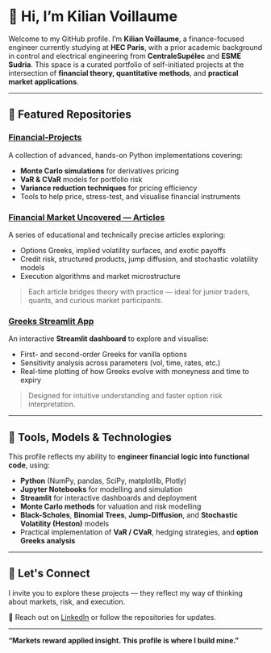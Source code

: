 # 👋 Hi, I’m Kilian Voillaume

Welcome to my GitHub profile. I’m **Kilian Voillaume**, a finance-focused engineer currently studying at **HEC Paris**, with a prior academic background in control and electrical engineering from **CentraleSupélec** and **ESME Sudria**. This space is a curated portfolio of self-initiated projects at the intersection of **financial theory, quantitative methods**, and **practical market applications**.

---

## 🔎 Featured Repositories

### [Financial-Projects](https://github.com/KilianVoillaume/Financial-Projects)
A collection of advanced, hands-on Python implementations covering:
- **Monte Carlo simulations** for derivatives pricing
- **VaR & CVaR** models for portfolio risk
- **Variance reduction techniques** for pricing efficiency
- Tools to help price, stress-test, and visualise financial instruments

### [Financial Market Uncovered — Articles](https://github.com/KilianVoillaume/Financial_Market_Uncovered_Articles)
A series of educational and technically precise articles exploring:
- Options Greeks, implied volatility surfaces, and exotic payoffs
- Credit risk, structured products, jump diffusion, and stochastic volatility models
- Execution algorithms and market microstructure
> Each article bridges theory with practice — ideal for junior traders, quants, and curious market participants.

### [Greeks Streamlit App](https://github.com/KilianVoillaume/Greeks_Streamlit_APP)
An interactive **Streamlit dashboard** to explore and visualise:
- First- and second-order Greeks for vanilla options
- Sensitivity analysis across parameters (vol, time, rates, etc.)
- Real-time plotting of how Greeks evolve with moneyness and time to expiry
> Designed for intuitive understanding and faster option risk interpretation.

---

## 🧠 Tools, Models & Technologies

This profile reflects my ability to **engineer financial logic into functional code**, using:
- **Python** (NumPy, pandas, SciPy, matplotlib, Plotly)
- **Jupyter Notebooks** for modelling and simulation
- **Streamlit** for interactive dashboards and deployment
- **Monte Carlo methods** for valuation and risk modelling
- **Black-Scholes**, **Binomial Trees**, **Jump-Diffusion**, and **Stochastic Volatility (Heston)** models
- Practical implementation of **VaR / CVaR**, hedging strategies, and **option Greeks analysis**

---

## 💼 Let's Connect

I invite you to explore these projects — they reflect my way of thinking about markets, risk, and execution. 

📩 Reach out on [LinkedIn](https://www.linkedin.com/in/kilian-voillaume/) or follow the repositories for updates.

---

**“Markets reward applied insight. This profile is where I build mine.”**
